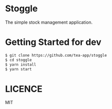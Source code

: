 # Stoggle

The simple stock management application.

# Getting Started for dev

``` sh
$ git clone https://github.com/tea-app/stoggle
$ cd stoggle
$ yarn install
$ yarn start
```

# LICENCE
MIT